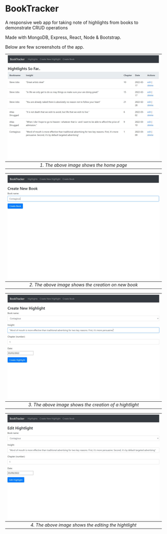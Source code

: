 # BookTracker
A responsive web app for taking note of highlights from books to demonstrate CRUD operations

Made with MongoDB, Express, React, Node & Bootstrap.

Below are few screenshots of the app.

|![home_pg](https://github.com/wonderfulvamsi/BookTracker/blob/main/screenshots/home.JPG)|
|:--:| 
|*1. The above image shows the home page*|

|![new_book](https://github.com/wonderfulvamsi/BookTracker/blob/main/screenshots/new%20book.JPG)|
|:--:| 
|*2. The above image shows the creation on new book*|

| ![new_book](https://github.com/wonderfulvamsi/BookTracker/blob/main/screenshots/2.JPG) |
|:--:| 
|*3. The above image shows the creation of a hightlight*|

| ![new_book](https://github.com/wonderfulvamsi/BookTracker/blob/main/screenshots/3.JPG) |
|:--:| 
|*4. The above image shows the editing the hightlight*|
